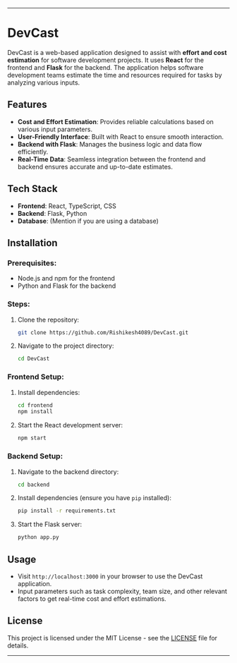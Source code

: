 
---

# DevCast

DevCast is a web-based application designed to assist with **effort and cost estimation** for software development projects. It uses **React** for the frontend and **Flask** for the backend. The application helps software development teams estimate the time and resources required for tasks by analyzing various inputs. 

## Features
- **Cost and Effort Estimation**: Provides reliable calculations based on various input parameters.
- **User-Friendly Interface**: Built with React to ensure smooth interaction.
- **Backend with Flask**: Manages the business logic and data flow efficiently.
- **Real-Time Data**: Seamless integration between the frontend and backend ensures accurate and up-to-date estimates.

## Tech Stack
- **Frontend**: React, TypeScript, CSS
- **Backend**: Flask, Python
- **Database**: (Mention if you are using a database)

## Installation

### Prerequisites:
- Node.js and npm for the frontend
- Python and Flask for the backend

### Steps:

1. Clone the repository:
    ```bash
    git clone https://github.com/Rishikesh4089/DevCast.git
    ```

2. Navigate to the project directory:
    ```bash
    cd DevCast
    ```

### Frontend Setup:

1. Install dependencies:
    ```bash
    cd frontend
    npm install
    ```

2. Start the React development server:
    ```bash
    npm start
    ```

### Backend Setup:

1. Navigate to the backend directory:
    ```bash
    cd backend
    ```

2. Install dependencies (ensure you have `pip` installed):
    ```bash
    pip install -r requirements.txt
    ```

3. Start the Flask server:
    ```bash
    python app.py
    ```

## Usage

- Visit `http://localhost:3000` in your browser to use the DevCast application.
- Input parameters such as task complexity, team size, and other relevant factors to get real-time cost and effort estimations.

## License

This project is licensed under the MIT License - see the [LICENSE](LICENSE) file for details.

---